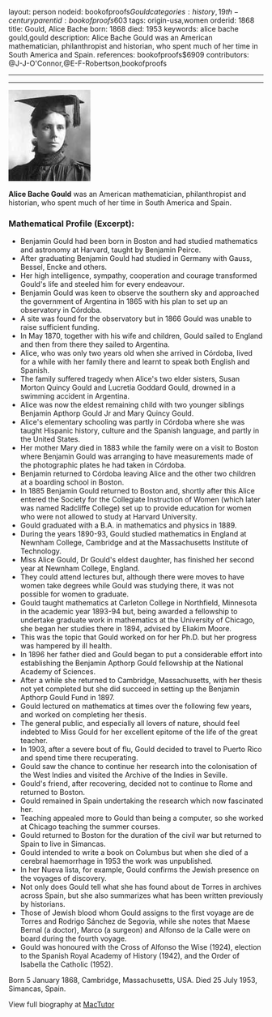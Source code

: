 layout: person
nodeid: bookofproofs$Gould
categories: history,19th-century
parentid: bookofproofs$603
tags: origin-usa,women
orderid: 1868
title: Gould, Alice Bache
born: 1868
died: 1953
keywords: alice bache gould,gould
description: Alice Bache Gould was an American mathematician, philanthropist and historian, who spent much of her time in South America and Spain.
references: bookofproofs$6909
contributors: @J-J-O'Connor,@E-F-Robertson,bookofproofs

---



---

![Gould.jpg](https://github.com/bookofproofs/bookofproofs.github.io/blob/main/_sources/_assets/images/portraits/Gould.jpg?raw=true)

**Alice Bache Gould** was an American mathematician, philanthropist and historian, who spent much of her time in South America and Spain.

### Mathematical Profile (Excerpt):
* Benjamin Gould had been born in Boston and had studied mathematics and astronomy at Harvard, taught by Benjamin Peirce.
* After graduating Benjamin Gould had studied in Germany with Gauss, Bessel, Encke and others.
* Her high intelligence, sympathy, cooperation and courage transformed Gould's life and steeled him for every endeavour.
* Benjamin Gould was keen to observe the southern sky and approached the government of Argentina in 1865 with his plan to set up an observatory in Córdoba.
* A site was found for the observatory but in 1866 Gould was unable to raise sufficient funding.
* In May 1870, together with his wife and children, Gould sailed to England and then from there they sailed to Argentina.
* Alice, who was only two years old when she arrived in Córdoba, lived for a while with her family there and learnt to speak both English and Spanish.
* The family suffered tragedy when Alice's two elder sisters, Susan Morton Quincy Gould and Lucretia Goddard Gould, drowned in a swimming accident in Argentina.
* Alice was now the eldest remaining child with two younger siblings Benjamin Apthorp Gould Jr and Mary Quincy Gould.
* Alice's elementary schooling was partly in Córdoba where she was taught Hispanic history, culture and the Spanish language, and partly in the United States.
* Her mother Mary died in 1883 while the family were on a visit to Boston where Benjamin Gould was arranging to have measurements made of the photographic plates he had taken in Córdoba.
* Benjamin returned to Córdoba leaving Alice and the other two children at a boarding school in Boston.
* In 1885 Benjamin Gould returned to Boston and, shortly after this Alice entered the Society for the Collegiate Instruction of Women (which later was named Radcliffe College) set up to provide education for women who were not allowed to study at Harvard University.
* Gould graduated with a B.A. in mathematics and physics in 1889.
* During the years 1890-93, Gould studied mathematics in England at Newnham College, Cambridge and at the Massachusetts Institute of Technology.
* Miss Alice Gould, Dr Gould's eldest daughter, has finished her second year at Newnham College, England.
* They could attend lectures but, although there were moves to have women take degrees while Gould was studying there, it was not possible for women to graduate.
* Gould taught mathematics at Carleton College in Northfield, Minnesota in the academic year 1893-94 but, being awarded a fellowship to undertake graduate work in mathematics at the University of Chicago, she began her studies there in 1894, advised by Eliakim Moore.
* This was the topic that Gould worked on for her Ph.D. but her progress was hampered by ill health.
* In 1896 her father died and Gould began to put a considerable effort into establishing the Benjamin Apthorp Gould fellowship at the National Academy of Sciences.
* After a while she returned to Cambridge, Massachusetts, with her thesis not yet completed but she did succeed in setting up the Benjamin Apthorp Gould Fund in 1897.
* Gould lectured on mathematics at times over the following few years, and worked on completing her thesis.
* The general public, and especially all lovers of nature, should feel indebted to Miss Gould for her excellent epitome of the life of the great teacher.
* In 1903, after a severe bout of flu, Gould decided to travel to Puerto Rico and spend time there recuperating.
* Gould saw the chance to continue her research into the colonisation of the West Indies and visited the Archive of the Indies in Seville.
* Gould's friend, after recovering, decided not to continue to Rome and returned to Boston.
* Gould remained in Spain undertaking the research which now fascinated her.
* Teaching appealed more to Gould than being a computer, so she worked at Chicago teaching the summer courses.
* Gould returned to Boston for the duration of the civil war but returned to Spain to live in Simancas.
* Gould intended to write a book on Columbus but when she died of a cerebral haemorrhage in 1953 the work was unpublished.
* In her Nueva lista, for example, Gould confirms the Jewish presence on the voyages of discovery.
* Not only does Gould tell what she has found about de Torres in archives across Spain, but she also summarizes what has been written previously by historians.
* Those of Jewish blood whom Gould assigns to the first voyage are de Torres and Rodrigo Sánchez de Segovia, while she notes that Maese Bernal (a doctor), Marco (a surgeon) and Alfonso de la Calle were on board during the fourth voyage.
* Gould was honoured with the Cross of Alfonso the Wise (1924), election to the Spanish Royal Academy of History (1942), and the Order of Isabella the Catholic (1952).

Born 5 January 1868, Cambridge, Massachusetts, USA. Died 25 July 1953, Simancas, Spain.

View full biography at [MacTutor](https://mathshistory.st-andrews.ac.uk/Biographies/Gould/)
